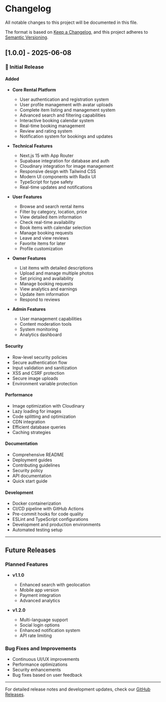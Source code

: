 # Changelog

All notable changes to this project will be documented in this file.

The format is based on [Keep a Changelog](https://keepachangelog.com/en/1.0.0/),
and this project adheres to [Semantic Versioning](https://semver.org/spec/v2.0.0.html).

## [1.0.0] - 2025-06-08

### 🎉 Initial Release

#### Added
- **Core Rental Platform**
  - User authentication and registration system
  - User profile management with avatar uploads
  - Complete item listing and management system
  - Advanced search and filtering capabilities
  - Interactive booking calendar system
  - Real-time booking management
  - Review and rating system
  - Notification system for bookings and updates

- **Technical Features**
  - Next.js 15 with App Router
  - Supabase integration for database and auth
  - Cloudinary integration for image management
  - Responsive design with Tailwind CSS
  - Modern UI components with Radix UI
  - TypeScript for type safety
  - Real-time updates and notifications

- **User Features**
  - Browse and search rental items
  - Filter by category, location, price
  - View detailed item information
  - Check real-time availability
  - Book items with calendar selection
  - Manage booking requests
  - Leave and view reviews
  - Favorite items for later
  - Profile customization

- **Owner Features**
  - List items with detailed descriptions
  - Upload and manage multiple photos
  - Set pricing and availability
  - Manage booking requests
  - View analytics and earnings
  - Update item information
  - Respond to reviews

- **Admin Features**
  - User management capabilities
  - Content moderation tools
  - System monitoring
  - Analytics dashboard

#### Security
- Row-level security policies
- Secure authentication flow
- Input validation and sanitization
- XSS and CSRF protection
- Secure image uploads
- Environment variable protection

#### Performance
- Image optimization with Cloudinary
- Lazy loading for images
- Code splitting and optimization
- CDN integration
- Efficient database queries
- Caching strategies

#### Documentation
- Comprehensive README
- Deployment guides
- Contributing guidelines
- Security policy
- API documentation
- Quick start guide

#### Development
- Docker containerization
- CI/CD pipeline with GitHub Actions
- Pre-commit hooks for code quality
- ESLint and TypeScript configurations
- Development and production environments
- Automated testing setup

---

## Future Releases

### Planned Features
- **v1.1.0**
  - Enhanced search with geolocation
  - Mobile app version
  - Payment integration
  - Advanced analytics

- **v1.2.0**
  - Multi-language support
  - Social login options
  - Enhanced notification system
  - API rate limiting

### Bug Fixes and Improvements
- Continuous UI/UX improvements
- Performance optimizations
- Security enhancements
- Bug fixes based on user feedback

---

For detailed release notes and development updates, check our [GitHub Releases](https://github.com/yourusername/beside-rental-platform/releases).
